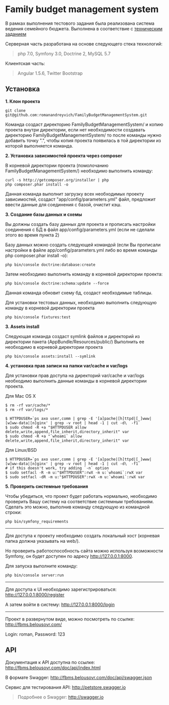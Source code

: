 Family budget management system
======================== 

В рамках выполнения тестового задания была реализована система ведения семейного бюджета. Выполнена в соответствие с [техническим заданием]

Серверная часть разработана на основе следующего стека технологий:

> php 7.0, Symfony 3.0, Doctrine 2, MySQL 5.7

Клиентская часть:

> Angular 1.5.6, Twitter Bootstrap


Установка
--------------

**1. Клон проекта**

```
git clone git@github.com:romanandreyvich/FamilyBudgetManagementSystem.git
```

Команда создаст директорию FamilyBudgetManagementSystem/ и копию проекта внутри директории, 
если нет необходимости создавать директорию FamilyBudgetManagementSystem/ то после команды нужно
добавить точку ".", чтобы копия проекта появилась в той директории из которой выполняется команда.

**2. Установка зависимостей проекта через composer**

В корневой директории проекта (помолочанию FamilyBudgetManagementSystem/) необходимо выполнить
команду:

```
curl -s http://getcomposer.org/installer | php
php composer.phar install -o
```
Данная команда выполнит загрузку всех необходимых проекту зависимостей, создаст "app/config/parameters.yml" файл,
предложит ввести данные для соединения с базой, очистит кэш.

**3. Создание базы данных и схемы**

Вы должны создать базу данных для проекта и прописать настройки соединения с 
БД в файл app/config/parameters.yml (если не сделали этого во время пункта 2)

Базу данных можно создать следующей командой (если Вы прописали настройки в файле app/config/parameters.yml либо во время команды php composer.phar install -o):

```
php bin/console doctrine:database:create
```

Затем необходимо выполнить команду в корневой директории проекта:

```
php bin/console doctrine:schema:update --force
```

Данная команда обновит схему бд, создаст необходимые таблицы.

Для установки тестовых данных, необходимо выполнить следующую команду в корневой директории проекта

```
php bin/console fixtures:test
```

**3. Assets install**

Следующая команда создаст symlink файлов и директорий из директории пакета (AppBundle/Resources/public/)
Выполнить ее необходимо в корневой директории проекта
```
php bin/console assets:install --symlink
```

**4. установка прав записи на папки var/cache и var/logs**

Для установки прав доступа на директорий var/cache и var/logs необходимо 
выполнить данные команды в корневой директории проекта.

Для Mac OS X

```
$ rm -rf var/cache/*
$ rm -rf var/logs/*

$ HTTPDUSER=`ps axo user,comm | grep -E '[a]pache|[h]ttpd|[_]www|[w]ww-data|[n]ginx' | grep -v root | head -1 | cut -d\  -f1`
$ sudo chmod -R +a "$HTTPDUSER allow delete,write,append,file_inherit,directory_inherit" var
$ sudo chmod -R +a "`whoami` allow delete,write,append,file_inherit,directory_inherit" var
```

Для Linux/BSD

```
$ HTTPDUSER=`ps axo user,comm | grep -E '[a]pache|[h]ttpd|[_]www|[w]ww-data|[n]ginx' | grep -v root | head -1 | cut -d\  -f1`
# if this doesn't work, try adding `-n` option
$ sudo setfacl -R -m u:"$HTTPDUSER":rwX -m u:`whoami`:rwX var
$ sudo setfacl -dR -m u:"$HTTPDUSER":rwX -m u:`whoami`:rwX var
```

**5. Проверить системные требования**

Чтобы убедиться, что проект будет работать нормально, необходимо проверить Вашу систему
на соответствие системным требованиям. 
Сделать это можно, выполнив команду следующую из командной строки:

```
php bin/symfony_requirements
```

--------------

Для доступа к проекту необходимо создать локальный хост (корневая папка должна указывать на web/).

 
Но проверить работоспособность сайта можно используя возможности Symfony, 
он будет доступен по адресу http://127.0.0.1:8000.

Для запуска выполните команду:

```
php bin/console server:run
```

--------------

Для доступа к UI необходимо зарегистрироваться: http://127.0.0.1:8000/register

А затем войти в систему: http://127.0.0.1:8000/login

--------------

Проект в развернутом виде, можно посмотреть по ссылке: http://fbms.belousovr.com/

Login: roman, Password: 123

API
--------------
Документация к API доступна по ссылке: http://fbms.belousovr.com/doc/api/index.html

В формате Swagger: http://fbms.belousovr.com/doc/api/swagger.json

Сервис для тестирования API: http://petstore.swagger.io

> Подробнее о Swagger: http://swagger.io

[техническим заданием]: tz.md

